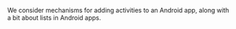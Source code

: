 We consider mechanisms for adding activities to an Android app, along with
a bit about lists in Android apps.
